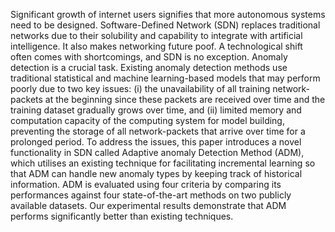 Significant growth of internet users signifies that more autonomous systems need to be designed. Software-Defined Network (SDN) replaces traditional networks due to their solubility and capability to integrate with artificial intelligence. It also makes networking future poof. A technological shift often comes with shortcomings, and SDN is no exception. Anomaly detection is a crucial task. Existing anomaly detection methods use traditional statistical and machine learning-based models that may perform poorly due to two key issues: (i) the unavailability of all training network-packets at the beginning since these packets are received over time and the training dataset gradually grows over time, and (ii) limited memory and computation capacity of the computing system for model building, preventing the storage of all network-packets that arrive over time for a prolonged period. To address the issues, this paper introduces a novel functionality in SDN called Adaptive anomaly Detection Method (ADM), which utilises an existing technique for facilitating incremental learning so that ADM can handle new anomaly types by keeping track of historical information. ADM is evaluated using four criteria by comparing its performances against four state-of-the-art methods on two publicly available datasets. Our experimental results demonstrate that ADM performs significantly better than existing techniques.
